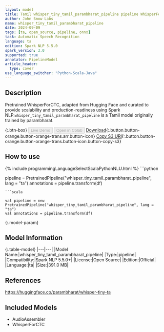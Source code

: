 ```yaml
---
layout: model
title: Tamil whisper_tiny_tamil_parambharat_pipeline pipeline WhisperForCTC from parambharat
author: John Snow Labs
name: whisper_tiny_tamil_parambharat_pipeline
date: 2024-09-09
tags: [ta, open_source, pipeline, onnx]
task: Automatic Speech Recognition
language: ta
edition: Spark NLP 5.5.0
spark_version: 3.0
supported: true
annotator: PipelineModel
article_header:
  type: cover
use_language_switcher: "Python-Scala-Java"
---
```


## Description

Pretrained WhisperForCTC, adapted from Hugging Face and curated to provide scalability and production-readiness using Spark NLP.`whisper_tiny_tamil_parambharat_pipeline` is a Tamil model originally trained by parambharat.

{:.btn-box}
<button class="button button-orange" disabled>Live Demo</button>
<button class="button button-orange" disabled>Open in Colab</button>
[Download](https://s3.amazonaws.com/auxdata.johnsnowlabs.com/public/models/whisper_tiny_tamil_parambharat_pipeline_ta_5.5.0_3.0_1725844635904.zip){:.button.button-orange.button-orange-trans.arr.button-icon}
[Copy S3 URI](s3://auxdata.johnsnowlabs.com/public/models/whisper_tiny_tamil_parambharat_pipeline_ta_5.5.0_3.0_1725844635904.zip){:.button.button-orange.button-orange-trans.button-icon.button-copy-s3}

## How to use



<div class="tabs-box" markdown="1">
{% include programmingLanguageSelectScalaPythonNLU.html %}
```python

pipeline = PretrainedPipeline("whisper_tiny_tamil_parambharat_pipeline", lang = "ta")
annotations =  pipeline.transform(df)   

```
```scala

val pipeline = new PretrainedPipeline("whisper_tiny_tamil_parambharat_pipeline", lang = "ta")
val annotations = pipeline.transform(df)

```
</div>

{:.model-param}
## Model Information

{:.table-model}
|---|---|
|Model Name:|whisper_tiny_tamil_parambharat_pipeline|
|Type:|pipeline|
|Compatibility:|Spark NLP 5.5.0+|
|License:|Open Source|
|Edition:|Official|
|Language:|ta|
|Size:|391.0 MB|

## References

https://huggingface.co/parambharat/whisper-tiny-ta

## Included Models

- AudioAssembler
- WhisperForCTC